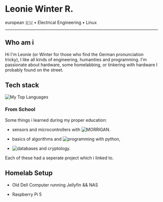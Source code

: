 # Leonie Winter R.

european 🇪🇺 • Electrical Engineering • Linux

---

## Who am i
Hi I'm Leonie (or Winter for those who find the German pronunciation tricky), I like all kinds of engineering, humanities and programming. I'm passionate about hardware, some homelabbing, or tinkering with hardware I probably found on the street.

## Tech stack

![My Top Languages](https://github-readme-stats.vercel.app/api/top-langs/?username=leonie-winter&theme=highcontrast&show_icons=true&hide_border=true&layout=compact)

### From School

Some things i learned during my proper education:
- sensors and microcontrollers with ![MORRIGAN](https://github.com/Leonie-Winter/MORRIGAN).

- basics of algorithms and ![programming with python](https://github.com/Leonie-Winter/WhosThatPokemon), 

- ![databases](https://github.com/Leonie-Winter/contact-manager) and cryptology.

Each of these had a seperate project which i linked to.

## Homelab Setup 

- Old Dell Computer running Jellyfin && NAS
  
- Raspberry Pi 5 
  


